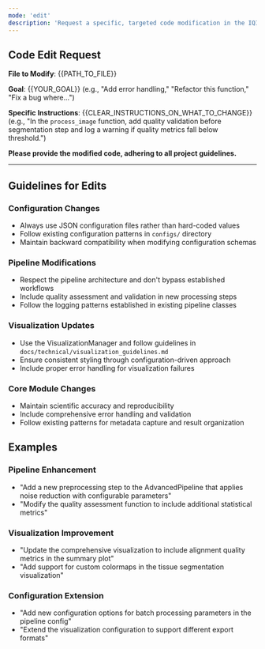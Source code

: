 ```yaml
---
mode: 'edit'
description: 'Request a specific, targeted code modification in the IQID-Alphas project.'
---
```

## Code Edit Request

**File to Modify**: {{PATH_TO_FILE}}

**Goal**: {{YOUR_GOAL}} (e.g., "Add error handling," "Refactor this function," "Fix a bug where...")

**Specific Instructions**: {{CLEAR_INSTRUCTIONS_ON_WHAT_TO_CHANGE}} (e.g., "In the `process_image` function, add quality validation before segmentation step and log a warning if quality metrics fall below threshold.")

**Please provide the modified code, adhering to all project guidelines.**

---

## Guidelines for Edits

### Configuration Changes
- Always use JSON configuration files rather than hard-coded values
- Follow existing configuration patterns in `configs/` directory
- Maintain backward compatibility when modifying configuration schemas

### Pipeline Modifications
- Respect the pipeline architecture and don't bypass established workflows
- Include quality assessment and validation in new processing steps
- Follow the logging patterns established in existing pipeline classes

### Visualization Updates
- Use the VisualizationManager and follow guidelines in `docs/technical/visualization_guidelines.md`
- Ensure consistent styling through configuration-driven approach
- Include proper error handling for visualization failures

### Core Module Changes
- Maintain scientific accuracy and reproducibility
- Include comprehensive error handling and validation
- Follow existing patterns for metadata capture and result organization

## Examples

### Pipeline Enhancement
- "Add a new preprocessing step to the AdvancedPipeline that applies noise reduction with configurable parameters"
- "Modify the quality assessment function to include additional statistical metrics"

### Visualization Improvement
- "Update the comprehensive visualization to include alignment quality metrics in the summary plot"
- "Add support for custom colormaps in the tissue segmentation visualization"

### Configuration Extension
- "Add new configuration options for batch processing parameters in the pipeline config"
- "Extend the visualization configuration to support different export formats"
